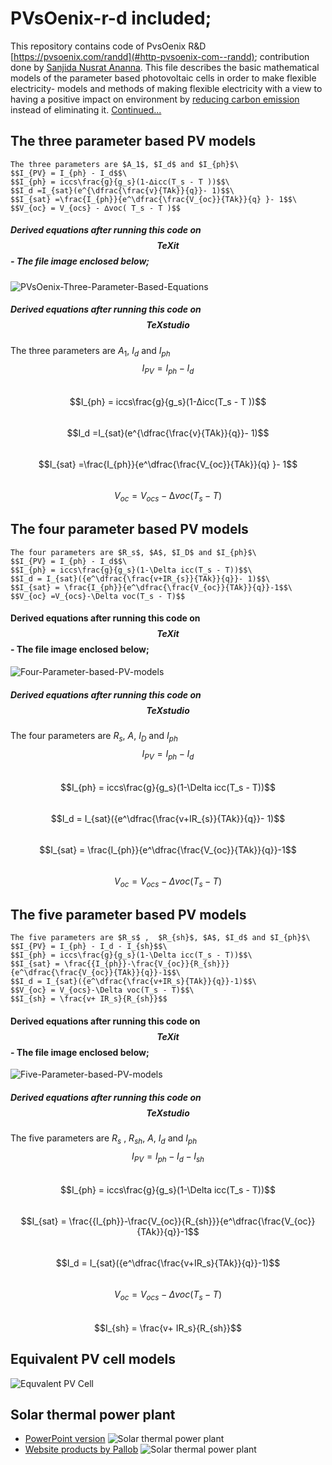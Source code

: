 # PVsOenix-r-d included;
This repository contains code of PvsOenix R&D [https://pvsoenix.com/randd](#http-pvsoenix-com--randd); contribution done by [Sanjida Nusrat Ananna](#Sanjida-Nusrat-Ananna). This file describes the basic mathematical models of the parameter based photovoltaic cells in order to make flexible electricity- models and methods of making flexible electricity with a view to having a positive impact on environment by [reducing carbon emission](reducing-carbob-emission) instead of eliminating it. 
[Continued...](#Continued...)
## The three parameter based PV models
```
The three parameters are $A_1$, $I_d$ and $I_{ph}$\
$$I_{PV} = I_{ph} - I_d$$\
$$I_{ph} = iccs\frac{g}{g_s}(1-∆icc(T_s - T ))$$\
$$I_d =I_{sat}(e^{\dfrac{\frac{v}{TAk}}{q}}- 1)$$\
$$I_{sat} =\frac{I_{ph}}{e^\dfrac{\frac{V_{oc}}{TAk}}{q} }- 1$$\
$$V_{oc} = V_{ocs} - ∆voc( T_s - T )$$
```
##### Derived equations after running this code on $$TeXit$$- The file image enclosed below; 
![PVsOenix-Three-Parameter-Based-Equations](https://github.com/snananna/PVsOenix-r-d/blob/main/photo_2022-05-12_02-06-39.jpg?raw=true)
##### Derived equations after running this code on $$TeXstudio$$
The three parameters are $A_1$, $I_d$ and $I_{ph}$\
$$I_{PV} = I_{ph} - I_d$$\
$$I_{ph} = iccs\frac{g}{g_s}(1-∆icc(T_s - T ))$$\
$$I_d =I_{sat}(e^{\dfrac{\frac{v}{TAk}}{q}}- 1)$$\
$$I_{sat} =\frac{I_{ph}}{e^\dfrac{\frac{V_{oc}}{TAk}}{q} }- 1$$\
$$V_{oc} = V_{ocs} - ∆voc( T_s - T )$$
## The four parameter based PV models
```
The four parameters are $R_s$, $A$, $I_D$ and $I_{ph}$\
$$I_{PV} = I_{ph} - I_d$$\
$$I_{ph} = iccs\frac{g}{g_s}(1-\Delta icc(T_s - T))$$\
$$I_d = I_{sat}({e^\dfrac{\frac{v+IR_{s}}{TAk}}{q}}- 1)$$\
$$I_{sat} = \frac{I_{ph}}{e^\dfrac{\frac{V_{oc}}{TAk}}{q}}-1$$\
$$V_{oc} =V_{ocs}-\Delta voc(T_s - T)$$
```
#### Derived equations after running this code on $$TeXit$$- The file image enclosed below; 
![Four-Parameter-based-PV-models](https://github.com/snananna/PVsOenix-r-d/blob/main/photo_2022-05-12_02-03-14.jpg?raw=true)
##### Derived equations after running this code on $$TeXstudio$$
The four parameters are $R_s$, $A$, $I_D$ and $I_{ph}$\
$$I_{PV} = I_{ph} - I_d$$\
$$I_{ph} = iccs\frac{g}{g_s}(1-\Delta icc(T_s - T))$$\
$$I_d = I_{sat}({e^\dfrac{\frac{v+IR_{s}}{TAk}}{q}}- 1)$$\
$$I_{sat} = \frac{I_{ph}}{e^\dfrac{\frac{V_{oc}}{TAk}}{q}}-1$$\
$$V_{oc} =V_{ocs}-\Delta voc(T_s - T)$$
## The five parameter based PV models
```
The five parameters are $R_s$ ,  $R_{sh}$, $A$, $I_d$ and $I_{ph}$\
$$I_{PV} = I_{ph} - I_d - I_{sh}$$\
$$I_{ph} = iccs\frac{g}{g_s}(1-\Delta icc(T_s - T))$$\
$$I_{sat} = \frac{{I_{ph}}-\frac{V_{oc}}{R_{sh}}}{e^\dfrac{\frac{V_{oc}}{TAk}}{q}}-1$$\
$$I_d = I_{sat}({e^\dfrac{\frac{v+IR_s}{TAk}}{q}}-1)$$\
$$V_{oc} = V_{ocs}-\Delta voc(T_s - T)$$\
$$I_{sh} = \frac{v+ IR_s}{R_{sh}}$$
```
#### Derived equations after running this code on $$TeXit$$- The file image enclosed below;
![Five-Parameter-based-PV-models](https://github.com/snananna/PVsOenix-r-d/blob/main/photo_2022-05-12_02-03-11.jpg?raw=true)
##### Derived equations after running this code on $$TeXstudio$$
The five parameters are $R_s$ ,  $R_{sh}$, $A$, $I_d$ and $I_{ph}$\
$$I_{PV} = I_{ph} - I_d - I_{sh}$$\
$$I_{ph} = iccs\frac{g}{g_s}(1-\Delta icc(T_s - T))$$\
$$I_{sat} = \frac{{I_{ph}}-\frac{V_{oc}}{R_{sh}}}{e^\dfrac{\frac{V_{oc}}{TAk}}{q}}-1$$\
$$I_d = I_{sat}({e^\dfrac{\frac{v+IR_s}{TAk}}{q}}-1)$$\
$$V_{oc} = V_{ocs}-\Delta voc(T_s - T)$$\
$$I_{sh} = \frac{v+ IR_s}{R_{sh}}$$
## Equivalent PV cell models
![Equvalent PV Cell](https://github.com/snananna/PVsOenix-r-d/blob/main/Screenshot%20(1076).png?raw=true)
## Solar thermal power plant
* [PowerPoint version](#PowerPoint-version)
![Solar thermal power plant](https://github.com/snananna/PVsOenix-r-d/blob/main/Slide1.JPG?raw=true) 
* [Website products by Pallob](#Website-products-by-Pallob)
![Solar thermal power plant](https://github.com/snananna/PVsOenix-r-d/blob/main/Solar1.png?raw=true)
